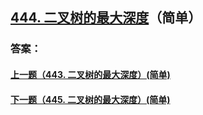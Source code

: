 ## [444. 二叉树的最大深度](https://leetcode-cn.com/problems/merge-two-sorted-lists/)（简单）





### 答案：



#### [上一题（443. 二叉树的最大深度）(简单)](https://github.com/sdwwld/leetCode/blob/master/src/main/java/com/wld/java/leetcode/leetCode0443.md)

#### [下一题（445. 二叉树的最大深度）(简单)](https://github.com/sdwwld/leetCode/blob/master/src/main/java/com/wld/java/leetcode/leetCode0445.md)